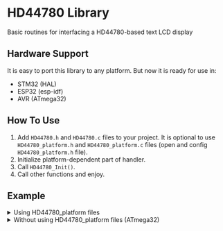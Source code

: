 # HD44780 Library
Basic routines for interfacing a HD44780-based text LCD display


## Hardware Support
It is easy to port this library to any platform. But now it is ready for use in:
- STM32 (HAL)
- ESP32 (esp-idf)
- AVR (ATmega32)

## How To Use
1. Add `HD44780.h` and `HD44780.c` files to your project.  It is optional to use `HD44780_platform.h` and `HD44780_platform.c` files (open and config `HD44780_platform.h` file).
2. Initialize platform-dependent part of handler.
4. Call `HD44780_Init()`.
5. Call other functions and enjoy.

## Example
<details>
<summary>Using HD44780_platform files</summary>

```c
#include <stdio.h>
#include "HD44780.h"
#include "HD44780_platform.h"

int main(void)
{
  HD44780_Handler_t Handler = {0};

  HD44780_Platform_Init(&Handler);
  HD44780_Init(&Handler, 2, 16, HD44780_DISP_ON);
  HD44780_ClearScreen(&Handler);
  HD44780_GoToXY(&Handler, 3, 0);
  HD44780_Puts(&Handler, "github.com", 0);
  HD44780_GoToXY(&Handler, 2, 1);
  HD44780_Puts(&Handler, "Hossein-M98", 0);
  HD44780_Command(&Handler, HD44780_DISP_ON_CURSOR_BLINK);

  while (1)
  {
  }

  return 0;
}
```
</details>


<details>
<summary>Without using HD44780_platform files (ATmega32)</summary>

```c
#include <avr/io.h>
#include <util/delay.h>
#include <stdio.h>
#include <stdint.h>
#include "HD44780.h"

/*
 * We consider that the data pins are connected to the
 * last four bits of the port.
 * Also, we consider that the control pins are connected
 * to the first three bits of the port.
 */
#define HD44780_PORT    PORTB
#define HD44780_PIN     PINB
#define HD44780_DDR     DDRB

static void
PlatformInitRsRwE(void)
{
  HD44780_DDR |= (1 << 0) | (1 << 1) | (1 << 2);
}

static void
PlatformSetValRs(uint8_t Level)
{
  if (Level)
    HD44780_PORT |= (1 << 0);
  else
    HD44780_PORT &= ~(1 << 0);
}

static void
PlatformSetValRw(uint8_t Level)
{
  if (Level)
    HD44780_PORT |= (1 << 1);
  else
    HD44780_PORT &= ~(1 << 1);
}

static void
PlatformSetValE(uint8_t Level)
{
  if (Level)
    HD44780_PORT |= (1 << 2);
  else
    HD44780_PORT &= ~(1 << 2);
}

static void
PlatformSetDirData(uint8_t Dir)
{
  if (Dir)
    HD44780_DDR |= 0xF0;
  else
    HD44780_DDR &= ~0xF0;
}

static void
PlatformWriteData(uint8_t Data)
{
  HD44780_PORT = (HD44780_PORT & 0x0F) | (Data & 0xF0);
}

static uint8_t
PlatformReadData(void)
{
  return (HD44780_PIN & 0xF0);
}

static void
PlatformDelayMs(uint16_t Delay)
{
  for (; Delay > 0; Delay--)
    _delay_ms(1);
}

static void
PlatformDelayUs(uint16_t Delay)
{
  for (; Delay > 0; Delay--)
    _delay_us(1);
}


int main(void)
{
  HD44780_Handler_t Handler = {0};

  Handler.PlatformInitRsRwE = PlatformInitRsRwE;
  Handler.PlatformSetValRs = PlatformSetValRs;
  Handler.PlatformSetValRw = PlatformSetValRw;
  Handler.PlatformSetValE = PlatformSetValE;
  Handler.PlatformSetDirData = PlatformSetDirData;
  Handler.PlatformWriteData = PlatformWriteData;
  Handler.PlatformReadData = PlatformReadData;
  Handler.PlatformDelayMs = PlatformDelayMs;
  Handler.PlatformDelayUs = PlatformDelayUs;

  HD44780_Init(&Handler, 2, 16, HD44780_DISP_ON);
  HD44780_ClearScreen(&Handler);
  HD44780_GoToXY(&Handler, 3, 0);
  HD44780_Puts(&Handler, "github.com", 0);
  HD44780_GoToXY(&Handler, 2, 1);
  HD44780_Puts(&Handler, "Hossein-M98", 0);
  HD44780_Command(&Handler, HD44780_DISP_ON_CURSOR_BLINK);

  while (1)
  {
  }

  return 0;
}
```
</details>
